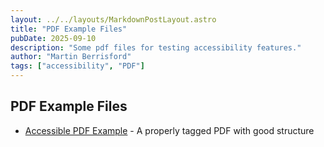 ```yaml
---
layout: ../../layouts/MarkdownPostLayout.astro
title: "PDF Example Files"
pubDate: 2025-09-10
description: "Some pdf files for testing accessibility features."
author: "Martin Berrisford"
tags: ["accessibility", "PDF"]
---
```


## PDF Example Files

- [Accessible PDF Example](/PDFUA-Ref-2-03_AcademicAbstract.pdf) - A properly tagged PDF with good structure
